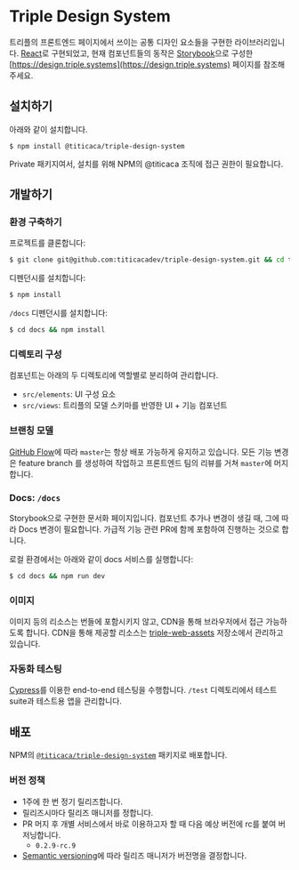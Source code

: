 # Triple Design System

트리플의 프론트엔드 페이지에서 쓰이는 공통 디자인 요소들을 구현한 라이브러리입니다.
[React](https://reactjs.org/)로 구현되었고, 현재 컴포넌트들의 동작은
[Storybook](https://storybook.js.org/)으로 구성한 [https://design.triple.systems](https://design.triple.systems)
페이지를 참조해 주세요.

## 설치하기

아래와 같이 설치합니다.

```
$ npm install @titicaca/triple-design-system
```

Private 패키지여서, 설치를 위해 NPM의 @titicaca 조직에 접근 권한이 필요합니다.

## 개발하기

### 환경 구축하기

프로젝트를 클론합니다:

```sh
$ git clone git@github.com:titicacadev/triple-design-system.git && cd triple-design-system
```

디펜던시를 설치합니다:

```sh
$ npm install
```

`/docs` 디펜던시를 설치합니다:

```sh
$ cd docs && npm install
```

### 디렉토리 구성

컴포넌트는 아래의 두 디렉토리에 역할별로 분리하여 관리합니다.

  - `src/elements`: UI 구성 요소
  - `src/views`: 트리플의 모델 스키마를 반영한 UI + 기능 컴포넌트

### 브랜칭 모델

[GitHub Flow](https://guides.github.com/introduction/flow/)에 따라 `master`는 항상
배포 가능하게 유지하고 있습니다. 모든 기능 변경은 feature branch 를 생성하여 작업하고
프론트엔드 팀의 리뷰를 거쳐 `master`에 머지합니다.

### Docs: `/docs`

Storybook으로 구현한 문서화 페이지입니다. 컴포넌트 추가나 변경이 생길 때, 그에
따라 Docs 변경이 필요합니다. 가급적 기능 관련 PR에 함께 포함하여 진행하는 것으로
합니다.

로컬 환경에서는 아래와 같이 docs 서비스를 실행합니다:

```sh
$ cd docs && npm run dev
```

### 이미지

이미지 등의 리소스는 번들에 포함시키지 않고, CDN을 통해 브라우저에서 접근
가능하도록 합니다. CDN을 통해 제공할 리소스는 [triple-web-assets](https://github.com/titicacadev/triple-web-assets)
저장소에서 관리하고 있습니다.

### 자동화 테스팅

[Cypress](https://www.cypress.io/)를 이용한 end-to-end 테스팅을 수행합니다.
`/test` 디렉토리에서 테스트 suite과 테스트용 앱을 관리합니다.

## 배포

NPM의 [`@titicaca/triple-design-system`](https://www.npmjs.com/package/@titicaca/triple-design-system)
패키지로 배포합니다.

### 버전 정책

  - 1주에 한 번 정기 릴리즈합니다.
  - 릴리즈시마다 릴리즈 매니저를 정합니다.
  - PR 머지 후 개별 서비스에서 바로 이용하고자 할 때 다음 예상 버전에 rc를 붙여 버저닝합니다.
    - `0.2.9-rc.9`
  - [Semantic versioning](https://semver.org/)에 따라 릴리즈 매니저가 버전명을 결정합니다.
